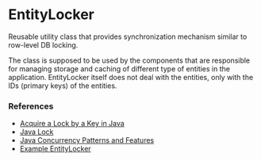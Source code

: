 # EntityLocker

Reusable utility class that provides synchronization mechanism similar to row-level DB locking.

The class is supposed to be used by the components that are responsible for managing storage and caching of different type of entities in the application. EntityLocker itself does not deal with the entities, only with the IDs (primary keys) of the entities.

### References

- [Acquire a Lock by a Key in Java](https://www.baeldung.com/java-acquire-lock-by-key)
- [Java Lock](https://www.youtube.com/watch?v=MWlqrLiscjQ&ab_channel=JakobJenkov)
- [Java Concurrency Patterns and Features](https://github.com/LeonardoZ/java-concurrency-patterns)
- [Example EntityLocker](https://github.com/stden/EntityLocker)